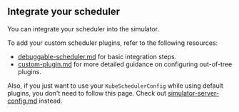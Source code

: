 ## Integrate your scheduler 

You can integrate your scheduler into the simulator.

To add your custom scheduler plugins, refer to the following resources:
- [debuggable-scheduler.md](./debuggable-scheduler.md#integrate-your-plugins-to-the-simulator) for basic integration steps.
- [custom-plugin.md](./custom-plugin.md) for more detailed guidance on configuring out-of-tree plugins.

Also, if you just want to use your `KubeSchedulerConfig` while using default plugins,
you don't need to follow this page. Check out [simulator-server-config.md](./simulator-server-config.md) instead.
